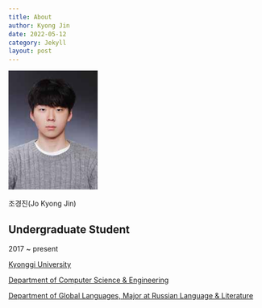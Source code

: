 ```yaml
---
title: About
author: Kyong Jin
date: 2022-05-12
category: Jekyll
layout: post
---
```


![image](/assets/profileImage.jpg)

조경진(Jo Kyong Jin)

## Undergraduate Student
2017 ~ present

[Kyonggi University][1]

[Department of Computer Science & Engineering][2]

[Department of Global Languages, Major at Russian Language & Literature][3]

[1]: http://www.kyonggi.ac.kr/
[2]: http://cs.kyonggi.ac.kr/
[3]: http://www.kyonggi.ac.kr/KyonggiTpSrv.kgu?cxt=Russia
[4]: https://www.sawl.hs.kr/
